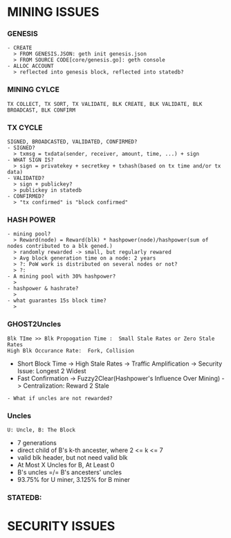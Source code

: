 # MINING ISSUES
### GENESIS
    - CREATE
      > FROM GENESIS.JSON: geth init genesis.json
      > FROM SOURCE CODE[core/genesis.go]: geth console
    - ALLOC ACCOUNT
      > reflected into genesis block, reflected into statedb?
### MINING CYLCE
    TX COLLECT, TX SORT, TX VALIDATE, BLK CREATE, BLK VALIDATE, BLK BROADCAST, BLK CONFIRM
### TX CYCLE
    SIGNED, BROADCASTED, VALIDATED, CONFIRMED?
    - SIGNED?
      > txmsg = txdata(sender, receiver, amount, time, ...) + sign
    - WHAT SIGN IS?
      > sign = privatekey + secretkey + txhash(based on tx time and/or tx data)
    - VALIDATED?
      > sign + publickey?
      > publickey in statedb
    - CONFIRMED? 
      > "tx confirmed" is "block confirmed"
### HASH POWER
    - mining pool?
      > Reward(node) = Reward(blk) * hashpower(node)/hashpower(sum of nodes contributed to a blk gened.)
      > randomly rewarded -> small, but regularly rewared
      > Avg block generation time on a node: 2 years
      > ?: PoW work is distributed on several nodes or not?
      > ?:
    - A mining pool with 30% hashpower?
      >
    - hashpower & hashrate?
      >
    - what guarantes 15s block time?
      >
### GHOST2Uncles
    Blk TIme >> Blk Propogation Time :  Small Stale Rates or Zero Stale Rates
    High Blk Occurance Rate:  Fork, Collision
   * Short Block Time -> High Stale Rates -> Traffic Amplification -> Security Issue: Longest 2 Widest
   * Fast Confirmation -> Fuzzy2Clear(Hashpower's Influence Over Mining) -> Centralization: Reward 2 Stale
    
    - What if uncles are not rewarded?
### Uncles
    U: Uncle, B: The Block
   * 7 generations
   * direct child of B's k-th ancester, where 2 <= k <= 7
   * valid blk header, but not need valid blk
   * At Most X Uncles for B, At Least 0
   * B's uncles =/= B's ancesters' uncles
   * 93.75% for U miner, 3.125% for B miner
### STATEDB: 
# SECURITY ISSUES
### 
